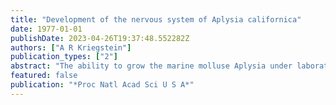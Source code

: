 ```yaml
---
title: "Development of the nervous system of Aplysia californica"
date: 1977-01-01
publishDate: 2023-04-26T19:37:48.552282Z
authors: ["A R Kriegstein"]
publication_types: ["2"]
abstract: "The ability to grow the marine molluse Aplysia under laboratory conditions allows a detailed study of the formation of the nervous system and of the development of specific identified cells. I have found that the ganglia develop in a specific temporal order. Cerebral and pedal ganglia develop at hatching, the abdominal, pleural, and osphradial ganglia 3 weeks after hatching, and the buccal ganglia at 4 weeks. The origin of the abdominal ganglion is complex; its anlage forms at 3 weeks from three larval ganglia that fuse to form the abdominal ganglion. Individual cells cannot be distinguished from one another by their location within the ganglion or by their appearance alone until metamorphosis at 5 weeks. After metamorphosis, the identified neuron, R2, suddenly becomes recognizable because of a significant increase in its size."
featured: false
publication: "*Proc Natl Acad Sci U S A*"
---
```


